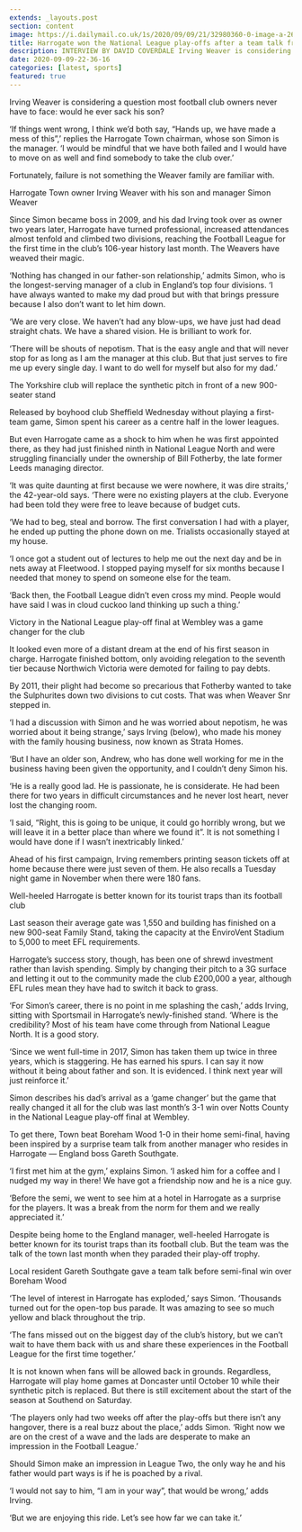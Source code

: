 ```yaml
---
extends: _layouts.post
section: content
image: https://i.dailymail.co.uk/1s/2020/09/09/21/32980360-0-image-a-26_1599683065775.jpg 
title: Harrogate won the National League play-offs after a team talk from Gareth Southgate 
description: INTERVIEW BY DAVID COVERDALE Irving Weaver is considering a question most football club owners never have to face would he ever sack his son? 
date: 2020-09-09-22-36-16 
categories: [latest, sports] 
featured: true 
--- 
```

Irving Weaver is considering a question most football club owners never have to face: would he ever sack his son?

‘If things went wrong, I think we’d both say, “Hands up, we have made a mess of this”,’ replies the Harrogate Town chairman, whose son Simon is the manager. ‘I would be mindful that we have both failed and I would have to move on as well and find somebody to take the club over.’

Fortunately, failure is not something the Weaver family are familiar with.

Harrogate Town owner Irving Weaver with his son and manager Simon Weaver

Since Simon became boss in 2009, and his dad Irving took over as owner two years later, Harrogate have turned professional, increased attendances almost tenfold and climbed two divisions, reaching the Football League for the first time in the club’s 106-year history last month. The Weavers have weaved their magic.

‘Nothing has changed in our father-son relationship,’ admits Simon, who is the longest-serving manager of a club in England’s top four divisions. ‘I have always wanted to make my dad proud but with that brings pressure because I also don’t want to let him down.

‘We are very close. We haven’t had any blow-ups, we have just had dead straight chats. We have a shared vision. He is brilliant to work for.

‘There will be shouts of nepotism. That is the easy angle and that will never stop for as long as I am the manager at this club. But that just serves to fire me up every single day. I want to do well for myself but also for my dad.’

The Yorkshire club will replace the synthetic pitch in front of a new 900-seater stand

Released by boyhood club Sheffield Wednesday without playing a first-team game, Simon spent his career as a centre half in the lower leagues.

But even Harrogate came as a shock to him when he was first appointed there, as they had just finished ninth in National League North and were struggling financially under the ownership of Bill Fotherby, the late former Leeds managing director.

‘It was quite daunting at first because we were nowhere, it was dire straits,’ the 42-year-old says. ‘There were no existing players at the club. Everyone had been told they were free to leave because of budget cuts.

‘We had to beg, steal and borrow. The first conversation I had with a player, he ended up putting the phone down on me. Trialists occasionally stayed at my house.

‘I once got a student out of lectures to help me out the next day and be in nets away at Fleetwood. I stopped paying myself for six months because I needed that money to spend on someone else for the team.

‘Back then, the Football League didn’t even cross my mind. People would have said I was in cloud cuckoo land thinking up such a thing.’

Victory in the National League play-off final at Wembley was a game changer for the club

It looked even more of a distant dream at the end of his first season in charge. Harrogate finished bottom, only avoiding relegation to the seventh tier because Northwich Victoria were demoted for failing to pay debts.

By 2011, their plight had become so precarious that Fotherby wanted to take the Sulphurites down two divisions to cut costs. That was when Weaver Snr stepped in.

‘I had a discussion with Simon and he was worried about nepotism, he was worried about it being strange,’ says Irving (below), who made his money with the family housing business, now known as Strata Homes.

‘But I have an older son, Andrew, who has done well working for me in the business having been given the opportunity, and I couldn’t deny Simon his.

‘He is a really good lad. He is passionate, he is considerate. He had been there for two years in difficult circumstances and he never lost heart, never lost the changing room.

‘I said, “Right, this is going to be unique, it could go horribly wrong, but we will leave it in a better place than where we found it”. It is not something I would have done if I wasn’t inextricably linked.’

Ahead of his first campaign, Irving remembers printing season tickets off at home because there were just seven of them. He also recalls a Tuesday night game in November when there were 180 fans.

Well-heeled Harrogate is better known for its tourist traps than its football club

Last season their average gate was 1,550 and building has finished on a new 900-seat Family Stand, taking the capacity at the EnviroVent Stadium to 5,000 to meet EFL requirements.

Harrogate’s success story, though, has been one of shrewd investment rather than lavish spending. Simply by changing their pitch to a 3G surface and letting it out to the community made the club £200,000 a year, although EFL rules mean they have had to switch it back to grass.

‘For Simon’s career, there is no point in me splashing the cash,’ adds Irving, sitting with Sportsmail in Harrogate’s newly-finished stand. ‘Where is the credibility? Most of his team have come through from National League North. It is a good story.

‘Since we went full-time in 2017, Simon has taken them up twice in three years, which is staggering. He has earned his spurs. I can say it now without it being about father and son. It is evidenced. I think next year will just reinforce it.’

Simon describes his dad’s arrival as a ‘game changer’ but the game that really changed it all for the club was last month’s 3-1 win over Notts County in the National League play-off final at Wembley.

To get there, Town beat Boreham Wood 1-0 in their home semi-final, having been inspired by a surprise team talk from another manager who resides in Harrogate — England boss Gareth Southgate.

‘I first met him at the gym,’ explains Simon. ‘I asked him for a coffee and I nudged my way in there! We have got a friendship now and he is a nice guy.

‘Before the semi, we went to see him at a hotel in Harrogate as a surprise for the players. It was a break from the norm for them and we really appreciated it.’

Despite being home to the England manager, well-heeled Harrogate is better known for its tourist traps than its football club. But the team was the talk of the town last month when they paraded their play-off trophy.

Local resident Gareth Southgate gave a team talk before semi-final win over Boreham Wood

‘The level of interest in Harrogate has exploded,’ says Simon. ‘Thousands turned out for the open-top bus parade. It was amazing to see so much yellow and black throughout the trip.

‘The fans missed out on the biggest day of the club’s history, but we can’t wait to have them back with us and share these experiences in the Football League for the first time together.’

It is not known when fans will be allowed back in grounds. Regardless, Harrogate will play home games at Doncaster until October 10 while their synthetic pitch is replaced. But there is still excitement about the start of the season at Southend on Saturday.

‘The players only had two weeks off after the play-offs but there isn’t any hangover, there is a real buzz about the place,’ adds Simon. ‘Right now we are on the crest of a wave and the lads are desperate to make an impression in the Football League.’

Should Simon make an impression in League Two, the only way he and his father would part ways is if he is poached by a rival.

‘I would not say to him, “I am in your way”, that would be wrong,’ adds Irving.

‘But we are enjoying this ride. Let’s see how far we can take it.’

